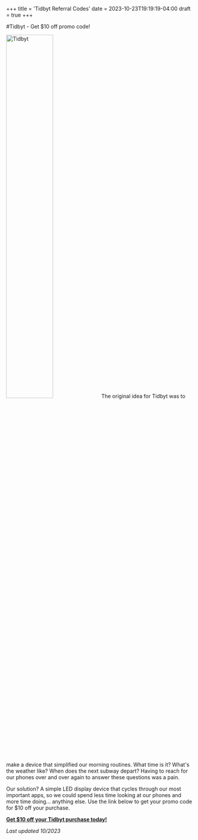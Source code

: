 +++
title = 'Tidbyt Referral Codes'
date = 2023-10-23T19:19:19-04:00
draft = true
+++

#Tidbyt - Get $10 off promo code!


<img src="https://tidbyt.com/cdn/shop/files/mlb-nyy-mil_soona_1.png"
         width=50% alt="Tidbyt">
The original idea for Tidbyt was to make a device that simplified our morning routines. What time is it? What's the weather like? When does the next subway depart? Having to reach for our phones over and over again to answer these questions was a pain.

Our solution? A simple LED display device that cycles through our most important apps, so we could spend less time looking at our phones and more time doing... anything else. Use the link below to get your promo code for $10 off your purchase.

[**Get $10 off your Tidbyt purchase today!** ](http://out.referrals.directory/ILa4H2)

*Last updated 10/2023*
